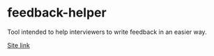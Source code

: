 # feedback-helper
Tool intended to help interviewers to write feedback in an easier way.

[Site link](https://proyecto-nutria.github.io/feedback-helper/)